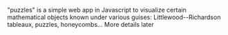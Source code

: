 "puzzles" is a simple web app in Javascript to visualize certain mathematical objects known under various guises: Littlewood--Richardson tableaux, puzzles, honeycombs...
More details later
